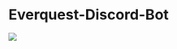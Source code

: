 # Everquest-Discord-Bot
<img src="https://raw.githubusercontent.com/RickyDLong/Everquest-Discord-Bot/EQ00014670.jpg"/>

